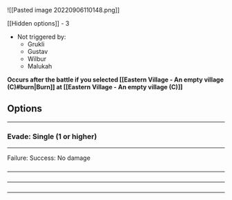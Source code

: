 ![[Pasted image 20220906110148.png]]

[[Hidden options]] - 3
- Not triggered by:
	- Grukli
	- Gustav
	- Wilbur
	- Malukah

**Occurs after the battle if you selected [[Eastern Village - An empty village (C)#burn|Burn]] at [[Eastern Village - An empty village (C)]]**

## Options
---

### Evade: Single (1 or higher)
---
Failure: 
Success: No damage

### 
---

### 
---

### 
---

